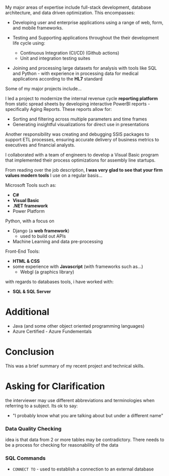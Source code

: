My major areas of expertise include full-stack development, database architecture, and data driven optimization. This encompasses:

- Developing user and enterprise applications using a range of web, form, and mobile frameworks.

- Testing and Supporting applications throughout the their development life cycle using:
	- Continuous Integration (CI/CD) (Github actions)
	- Unit and integration testing suites 

- Joining and processing large datasets for analysis with tools like SQL and Python - with experience in processing data for medical applications according to the **HL7** standard


Some of my major projects include... 

I led a project to modernize the internal revenue cycle **reporting platform** from static spread sheets by developing interactive PowerBI reports - specifically Aging Reports. These reports allow for:

- Sorting and filtering across multiple parameters and time frames
- Generating insightful visualizations for direct use in presentations

Another responsibility was creating and debugging SSIS packages to support ETL processes, ensuring accurate delivery of business metrics to executives and financial analysts. 



 I collaborated with a team of engineers to develop a Visual Basic program that implemented their process optimizations for assembly line startups. 

From reading over the job description, **I was very glad to see that your firm values modern tools** I use on a regular basis...

Microsoft Tools such as:
- **C#** 
- **Visual Basic**
- **.NET framework**
- Power Platform

Python, with a focus on
- Django (a **web framework**)
	- used to build out APIs
- Machine Learning and data pre-processing 

Front-End Tools:
- **HTML & CSS**
- some experience with **Javascript** (with frameworks such as...)
	- Webgl (a graphics library)


with regards to databases tools, i have worked with:
- **SQL & SQL Server**

# Additional 
- Java (and some other object oriented programming languages)
- Azure Certified - Azure Fundementals 

# Conclusion
This was a brief summary of my recent project and technical skills.



# Asking for Clarification 
the interviewer may use different abbreviations and terminologies when referring to a subject. Its ok to say:
- "I probably know what you are talking about but under a different name"


### Data Quality Checking 
idea is that data from 2 or more tables may be contradictory. There needs to be a process for checking for reasonability of the data

### SQL Commands
- `CONNECT TO` - used to establish a connection to an external database 




